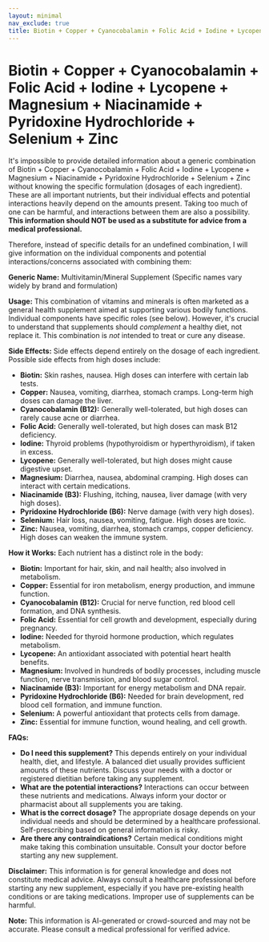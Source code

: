 ```yaml
---
layout: minimal
nav_exclude: true
title: Biotin + Copper + Cyanocobalamin + Folic Acid + Iodine + Lycopene + Magnesium + Niacinamide + Pyridoxine Hydrochloride + Selenium + Zinc
---
```


# Biotin + Copper + Cyanocobalamin + Folic Acid + Iodine + Lycopene + Magnesium + Niacinamide + Pyridoxine Hydrochloride + Selenium + Zinc

It's impossible to provide detailed information about a generic combination of Biotin + Copper + Cyanocobalamin + Folic Acid + Iodine + Lycopene + Magnesium + Niacinamide + Pyridoxine Hydrochloride + Selenium + Zinc without knowing the specific formulation (dosages of each ingredient).  These are all important nutrients, but their individual effects and potential interactions heavily depend on the amounts present.  Taking too much of one can be harmful, and interactions between them are also a possibility.  **This information should NOT be used as a substitute for advice from a medical professional.**

Therefore, instead of specific details for an undefined combination, I will give information on the individual components and potential interactions/concerns associated with combining them:

**Generic Name:**  Multivitamin/Mineral Supplement (Specific names vary widely by brand and formulation)

**Usage:**  This combination of vitamins and minerals is often marketed as a general health supplement aimed at supporting various bodily functions.  Individual components have specific roles (see below).  However, it's crucial to understand that supplements should *complement* a healthy diet, not replace it.  This combination is *not* intended to treat or cure any disease.

**Side Effects:** Side effects depend entirely on the dosage of each ingredient.  Possible side effects from high doses include:

* **Biotin:**  Skin rashes, nausea.  High doses can interfere with certain lab tests.
* **Copper:**  Nausea, vomiting, diarrhea, stomach cramps.  Long-term high doses can damage the liver.
* **Cyanocobalamin (B12):**  Generally well-tolerated, but high doses can rarely cause acne or diarrhea.
* **Folic Acid:**  Generally well-tolerated, but high doses can mask B12 deficiency.
* **Iodine:**  Thyroid problems (hypothyroidism or hyperthyroidism), if taken in excess.
* **Lycopene:**  Generally well-tolerated, but high doses might cause digestive upset.
* **Magnesium:**  Diarrhea, nausea, abdominal cramping.  High doses can interact with certain medications.
* **Niacinamide (B3):**  Flushing, itching, nausea, liver damage (with very high doses).
* **Pyridoxine Hydrochloride (B6):**  Nerve damage (with very high doses).
* **Selenium:**  Hair loss, nausea, vomiting, fatigue.  High doses are toxic.
* **Zinc:**  Nausea, vomiting, diarrhea, stomach cramps, copper deficiency.  High doses can weaken the immune system.


**How it Works:** Each nutrient has a distinct role in the body:

* **Biotin:**  Important for hair, skin, and nail health; also involved in metabolism.
* **Copper:**  Essential for iron metabolism, energy production, and immune function.
* **Cyanocobalamin (B12):**  Crucial for nerve function, red blood cell formation, and DNA synthesis.
* **Folic Acid:**  Essential for cell growth and development, especially during pregnancy.
* **Iodine:**  Needed for thyroid hormone production, which regulates metabolism.
* **Lycopene:**  An antioxidant associated with potential heart health benefits.
* **Magnesium:**  Involved in hundreds of bodily processes, including muscle function, nerve transmission, and blood sugar control.
* **Niacinamide (B3):**  Important for energy metabolism and DNA repair.
* **Pyridoxine Hydrochloride (B6):**  Needed for brain development, red blood cell formation, and immune function.
* **Selenium:**  A powerful antioxidant that protects cells from damage.
* **Zinc:**  Essential for immune function, wound healing, and cell growth.


**FAQs:**

* **Do I need this supplement?**  This depends entirely on your individual health, diet, and lifestyle.  A balanced diet usually provides sufficient amounts of these nutrients.  Discuss your needs with a doctor or registered dietitian before taking any supplement.
* **What are the potential interactions?**  Interactions can occur between these nutrients and medications.  Always inform your doctor or pharmacist about all supplements you are taking.
* **What is the correct dosage?**  The appropriate dosage depends on your individual needs and should be determined by a healthcare professional.  Self-prescribing based on general information is risky.
* **Are there any contraindications?**  Certain medical conditions might make taking this combination unsuitable.  Consult your doctor before starting any new supplement.


**Disclaimer:** This information is for general knowledge and does not constitute medical advice. Always consult a healthcare professional before starting any new supplement, especially if you have pre-existing health conditions or are taking medications.  Improper use of supplements can be harmful.


**Note:** This information is AI-generated or crowd-sourced and may not be accurate. Please consult a medical professional for verified advice.